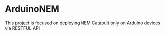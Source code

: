 # ArduinoNEM
This project is focused on deploying NEM Catapult only on Arduino devices via RESTFUL API
